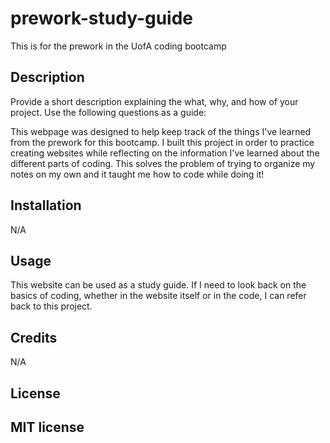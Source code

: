 # prework-study-guide
This is for the prework in the UofA coding bootcamp

## Description

Provide a short description explaining the what, why, and how of your project. Use the following questions as a guide:

This webpage was designed to help keep track of the things I've learned from the prework for this bootcamp. I built this project in order to practice creating websites while reflecting on the information I've learned about the different parts of coding. This solves the problem of trying to organize my notes on my own and it taught me how to code while doing it!


## Installation

N/A

## Usage

This website can be used as a study guide. If I need to look back on the basics of coding, whether in the website itself or in the code, I can refer back to this project. 

## Credits

N/A

## License

MIT license
---
